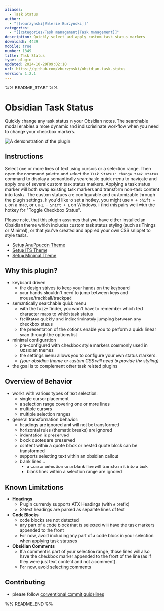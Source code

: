 ```yaml
---
aliases:
  - Task Status
author:
  - "[[vburzynski|Valerie Burzynski]]"
categories:
  - "[[categories/Task management|Task management]]"
description: Quickly select and apply custom task status markers
downloads: 4439
mobile: true
number: 1349
title: Task Status
type: plugin
updated: 2024-10-29T09:02:10
url: https://github.com/vburzynski/obsidian-task-status
version: 1.2.1
---
```


%% README_START %%

# Obsidian Task Status

Quickly change any task status in your Obsidian notes. The searchable modal enables a more dynamic and indiscriminate workflow when you need to change your checkbox markers.

![A demonstration of the plugin](https://raw.githubusercontent.com/vburzynski/obsidian-task-status/HEAD/assets/demo.gif)

## Instructions

Select one or more lines of text using cursors or a selection range. Then open the command palette and select the
`Task Status: change task status` command to display a semantically searchable quick menu to navigate
and apply one of several custom task status markers. Applying a task status marker will both swap
existing task markers and transform non-task content into tasks. The custom statues are configurable
and customizable through the plugin settings. If you'd like to set a hotkey, you might use `⌘ + Shift + L` on a
mac, or `CTRL + Shift + L` on Windows. I find this pairs well with the hotkey for "Toggle Checkbox Status".

Please note, that this plugin assumes that you have either installed an Obsidian theme which includes
custom task status styling (such as Things or Minimal), or that you've created and applied your own
CSS snippet to style tasks.

- [Setup AnuPpuccin Theme](./docs/Setup%20AnuPpuccin%20Theme.md)
- [Setup ITS Theme](./docs/Setup%20ITS%20Theme.md)
- [Setup Minimal Theme](./docs/Setup%20Minimal%20Theme.md)

## Why this plugin?

- keyboard driven
  - the design strives to keep your hands on the keyboard
  - your hands shouldn't need to jump between keys and mouse/trackball/trackpad
- semantically searchable quick menu
  - with the fuzzy finder, you won't have to remember which text character maps to which task status
  - facilitates quickly and indiscriminately jumping between any checkbox status
  - the presentation of the options enable you to perform a quick linear scan through the options list
- minimal configuration
  - pre-configured with checkbox style markers commonly used in Obsidian themes
  - the settings menu allows you to configure your own status markers.
  - *(your obsidian theme or custom CSS will need to provide the styling)*
- the goal is to complement other task related plugins

## Overview of Behavior

- works with various types of text selection:
  - single cursor placement
  - a selection range covering one or more lines
  - multiple cursors
  - multiple selection ranges
- general transformation behavior:
  - headings are ignored and will not be transformed
  - horizontal rules (thematic breaks) are ignored
  - indentation is preserved
  - block quotes are preserved
  - content within a quote block or nested quote block can be transformed
  - supports selecting text within an obsidian callout
  - blank lines...
    - a cursor selection on a blank line will transform it into a task
    - blank lines within a selection range are ignored

## Known Limitations

- **Headings**
  - Plugin currently supports ATX Headings (with `#` prefix)
  - Setext headings are parsed as separate lines of text
- **Code Blocks**
  - code blocks are not detected
  - any part of a code block that is selected will have the task markers appended to the front
  - For now, avoid including any part of a code block in your selection when applying task statuses
- **Obsidian Comments**
  - If a comment is part of your selection range, those lines will also have the checkbox marker appended to the front of the line (as if they were just text content and not a comment).
  - For now, avoid selecting comments

## Contributing

- please follow [conventional commit guidelines](https://www.conventionalcommits.org/)


%% README_END %%